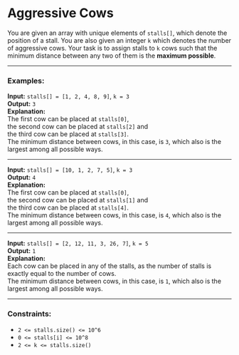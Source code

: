 # Aggressive Cows

You are given an array with unique elements of `stalls[]`, which denote the position of a stall. You are also given an integer `k` which denotes the number of aggressive cows. Your task is to assign stalls to `k` cows such that the minimum distance between any two of them is the **maximum possible**.

---

### Examples:

**Input:** `stalls[] = [1, 2, 4, 8, 9]`, `k = 3`  
**Output:** `3`  
**Explanation:**  
The first cow can be placed at `stalls[0]`,  
the second cow can be placed at `stalls[2]` and  
the third cow can be placed at `stalls[3]`.  
The minimum distance between cows, in this case, is `3`, which also is the largest among all possible ways.

---

**Input:** `stalls[] = [10, 1, 2, 7, 5]`, `k = 3`  
**Output:** `4`  
**Explanation:**  
The first cow can be placed at `stalls[0]`,  
the second cow can be placed at `stalls[1]` and  
the third cow can be placed at `stalls[4]`.  
The minimum distance between cows, in this case, is `4`, which also is the largest among all possible ways.

---

**Input:** `stalls[] = [2, 12, 11, 3, 26, 7]`, `k = 5`  
**Output:** `1`  
**Explanation:**  
Each cow can be placed in any of the stalls, as the number of stalls is exactly equal to the number of cows.  
The minimum distance between cows, in this case, is `1`, which also is the largest among all possible ways.

---

### Constraints:
- `2 <= stalls.size() <= 10^6`
- `0 <= stalls[i] <= 10^8`
- `2 <= k <= stalls.size()`